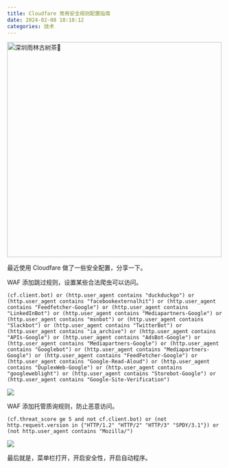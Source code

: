 ```yaml
---
title: Cloudfare 常用安全规则配置指南
date: 2024-02-08 18:18:12
categories: 技术
---
```


<img src="/images/cloudfare-rule/cover.jpg" width = "500" alt="深圳雨林古树茶🍵" />

最近使用 Cloudfare 做了一些安全配置，分享一下。

WAF 添加跳过规则，设置某些合法爬虫可以访问。

```
(cf.client.bot) or (http.user_agent contains "duckduckgo") or (http.user_agent contains "facebookexternalhit") or (http.user_agent contains "Feedfetcher-Google") or (http.user_agent contains "LinkedInBot") or (http.user_agent contains "Mediapartners-Google") or (http.user_agent contains "msnbot") or (http.user_agent contains "Slackbot") or (http.user_agent contains "TwitterBot") or (http.user_agent contains "ia_archive") or (http.user_agent contains "APIs-Google") or (http.user_agent contains "AdsBot-Google") or (http.user_agent contains "Mediapartners-Google") or (http.user_agent contains "Googlebot") or (http.user_agent contains "Mediapartners-Google") or (http.user_agent contains "FeedFetcher-Google") or (http.user_agent contains "Google-Read-Aloud") or (http.user_agent contains "DuplexWeb-Google") or (http.user_agent contains "googleweblight") or (http.user_agent contains "Storebot-Google") or (http.user_agent contains "Google-Site-Verification")
```

![](/images/cloudfare-rule/img.png)

WAF 添加托管质询规则，防止恶意访问。

```
(cf.threat_score ge 5 and not cf.client.bot) or (not http.request.version in {"HTTP/1.2" "HTTP/2" "HTTP/3" "SPDY/3.1"}) or (not http.user_agent contains "Mozilla/") 
```

![](/images/cloudfare-rule/img_1.png)

最后就是，菜单栏打开，开启安全性，开启自动程序。